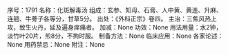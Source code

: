 序号：1791
名称：化斑解毒汤
组成：玄参、知母、石膏、人中黄、黄连、升麻、连翘、牛蒡子各等分，甘草5分。
出处：《外科正宗》卷四。
主治：三焦风热上攻，致生火丹，延及遍身痒痛者。
加减：None
功效：None
用法用量：水2钟，淡竹叶20片，煎8分，不拘时服。
制备方法：None
临床应用：None
各家论述：None
用药禁忌：None
附注：None

